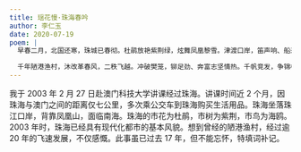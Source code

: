 ```yaml
---
title: 瑶花慢·珠海春吟
author: 李仁玉
date: 2020-07-19
poem: |
  早春二月，北国还寒，珠城已春彻。杜鹃放艳紫荆绿，炫舞凤凰黎雪。津渡口岸，笛声响、船来帆卸。更长街，人来车往，新宇彩旗摇曵。

  千年陋港渔村，沐改革春风，二秩飞越。冲破樊笼，铆足劲、奔富志坚情热。千帆竞发，争锦标、龙腾虎跃。展未来，璀璨明珠，屹立东方南粤！
---
```


我于 2003 年 2 月 27 日赴澳门科技大学讲课经过珠海。讲课时间近 2 个月，因珠海与澳门之间的距离仅七公里，多次乘公交车到珠海购买生活用品。珠海坐落珠江口岸，背靠凤凰山，面临南海。珠海的市花为杜鹃，市树为紫荆，市鸟为海鸥。2003 年时，珠海已经具有现代化都市的基本风貌。想到曾经的陋港渔村，经过逾 20 年的飞速发展，不仅感慨。此事虽已过去 17 年，但不能忘怀，特填词补记。
